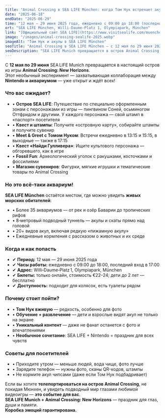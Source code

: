 ```yaml
---
title: "Animal Crossing в SEA LIFE München: когда Том Нук встречает акул"
date: "2025-06-18"
endDate: "2025-06-29"
time: "12 мая – 29 июня 2025 года, ежедневно с 09:00 до 18:00 (последний вход в 17:00)"
ort: "SEA LIFE München, Willi‑Daume‑Platz 1, Olympiapark, München"
link: "[Официальный сайт SEA LIFE](https://www.visitsealife.com/muenchen/das-erwartet-euch/termine-und-veranstaltungen/animal-crossing-new-horizons/)"
image: "/images/animal-crossing-sealife-2025.webp"
imageAlt: "Том Нук и акулы в SEA LIFE München"
seoTitle: "Animal Crossing в SEA LIFE München — с 12 мая по 29 июня 2025"
seoDescription: "SEA LIFE Munich превращается в остров Animal Crossing — с 12 мая по 29 июня 2025 года: штампы, квесты, Том Нук, подводный туннель и более 20 видов акул."
---
```


С **12 мая по 29 июня** SEA LIFE Munich превращается в настоящий остров из игры **Animal Crossing: New Horizons**.  
Этот необычный эксперимент — захватывающая коллаборация между **Nintendo и аквариумом** — уже открыт и ждёт всех!

### Что вас ожидает?

- • **Остров SEA LIFE**: Путешествие по специально оформленным зонам с персонажами из игры — пингвином Соней, осьминогом Оттфридом и другими. У каждого персонажа — свой штамп в «паспорт» посетителя  
- • **Квест и штампы**: Получите «островную карту», собирайте штампы и получите сувенир  
- • **Meet & Greet с Томом Нуком**: Встречи ежедневно в 13:15 и 15:15, в выходные — также в 17:15  
- • **Квест «Найди Гулливера»**: Ищите культового персонажа — обгоревшего, как в игре  
- • **Fossil Fun**: Археологический уголок с ракушками, косточками и фоссилиями  
- • **Магазин сувениров**: Фигурки, мягкие игрушки и тематические товары по Animal Crossing  

### Но это всё-таки аквариум!

**SEA LIFE München** остаётся местом, где можно увидеть **живых морских обитателей**:

- • Более 35 аквариумов — от рек и озёр Баварии до тропических рифов  
- • 8‑метровый подводный туннель — акулы и скаты прямо над головой  
- • 20+ видов акул, включая редкую «пижамную акулу»  
- • Ежедневные кормления с рассказом о животных и их среде  

### Когда и как попасть

- ✔ **Период:** 12 мая — 29 июня 2025 года  
- ✔ **Часы работы:** ежедневно с 09:00 до 18:00, последний вход в 17:00  
- ✔ **Адрес:** Willi‑Daume‑Platz 1, Olympiapark, München  
- ✔ **Билеты:** только онлайн, стоимость €22–24; дети до 2 лет — бесплатно  
- ✔ **Доступность:** подходит для колясок, есть туалеты рядом  

### Почему стоит пойти?

- • **Том Нук вживую** — редкость, особенно для фото  
- • **Обучение + развлечение** — дети и взрослые видят акул не только на экране  
- • **Уникальный контент** — даже не фанат останется с фото и впечатлениями  
- • **Необычное сочетание**: SEA LIFE + Nintendo = праздник для всех чувств  

### Советы для посетителей

- • Приходите утром — меньше людей, вода чище, фото лучше  
- • Зарядите телефон — нужны фото, сканы QR-кодов, штампы  
- • Не кормите акул чипсами (даже если Том Нук подбадривает)  


Если вы хотите **телепортироваться на остров Animal Crossing**, не покидая Мюнхен, и увидеть подводный мир глазами любимой видеоигры — **это событие для вас**.  
**SEA LIFE Munich + Animal Crossing: New Horizons** — праздник для глаз, души и памяти.  
**Коробка эмоций гарантирована.**
